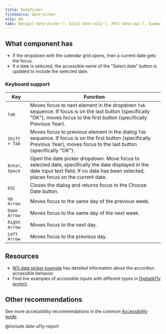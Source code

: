 ```yaml
---
title: DatePicker
fileSource: date-picker
a11y: AA
tabs: Design('date-picker'), A11y('date-a11y'), API('date-api'), Example('date-code'), Changelog('date-changelog')
---
```


## What component has

- If the dropdown with the calendar grid opens, then a current date gets the focus.
- If a date is selected, the accessible name of the "Select date" button is updated to include the selected date.

### Keyboard support

| Key              | Function                                                                                                                                                                           |
| ---------------- | ---------------------------------------------------------------------------------------------------------------------------------------------------------------------------------- |
| `Tab`            | Moves focus to next element in the dropdown `Tab` sequence. If focus is on the last button (specifically "OK"), moves focus to the first button (specifically Previous Year).                       |
| `Shift + Tab`    | Moves focus to previous element in the dialog `Tab` sequence. If focus is on the first button (specifically Previous Year), moves focus to the last button (specifically "OK").                     |
| `Enter`, `Space` | Open the date picker dropdown. Move focus to selected date, specifically the date displayed in the date input text field. If no date has been selected, places focus on the current date. |
| `ESC`            | Closes the dialog and returns focus to the Choose Date button.                                                                                                                     |
| `Up Arrow`       | Moves focus to the same day of the previous week.                                                                                                                                  |
| `Down Arrow`     | Moves focus to the same day of the next week.                                                                                                                                      |
| `Right Arrow`    | Moves focus to the next day.                                                                                                                                                       |
| `Left Arrow`     | Moves focus to the previous day.                                                                                                                                                   |

## Resources

- [W3 date picker example](https://www.w3.org/TR/wai-aria-practices/examples/dialog-modal/datepicker-dialog.html) has detailed information about the accordion accessible behavior.
- Find live examples of accessible inputs with different types in [DigitalA11y project](https://www.digitala11y.com/demos/accessibility-of-html-input-types-examples/).

## Other recommendations

See more accessibility recommendations in the common [Accessibility guide](/core-principles/a11y/a11y).

@include date-a11y-report
